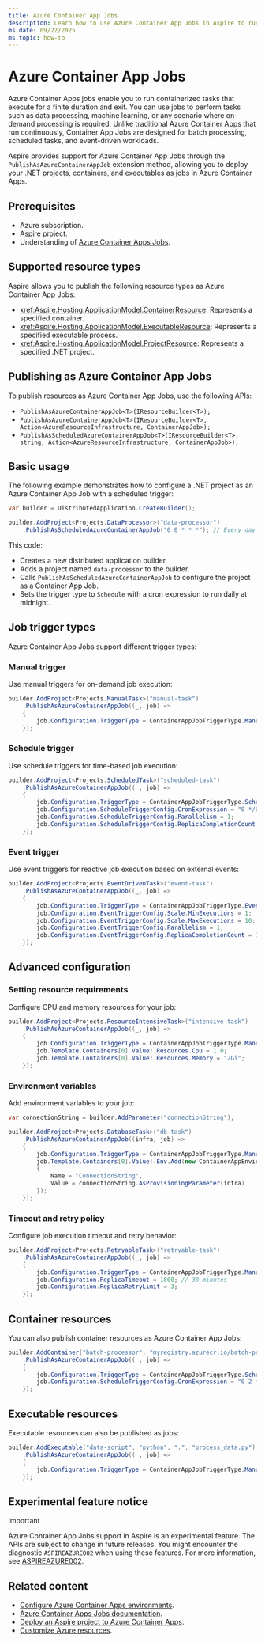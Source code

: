 ```yaml
---
title: Azure Container App Jobs
description: Learn how to use Azure Container App Jobs in Aspire to run containerized tasks that execute for a finite duration.
ms.date: 09/22/2025
ms.topic: how-to
---
```


# Azure Container App Jobs

Azure Container Apps jobs enable you to run containerized tasks that execute for a finite duration and exit. You can use jobs to perform tasks such as data processing, machine learning, or any scenario where on-demand processing is required. Unlike traditional Azure Container Apps that run continuously, Container App Jobs are designed for batch processing, scheduled tasks, and event-driven workloads.

Aspire provides support for Azure Container App Jobs through the `PublishAsAzureContainerAppJob` extension method, allowing you to deploy your .NET projects, containers, and executables as jobs in Azure Container Apps.

## Prerequisites

- Azure subscription.
- Aspire project.
- Understanding of [Azure Container Apps Jobs](/azure/container-apps/jobs).

## Supported resource types

Aspire allows you to publish the following resource types as Azure Container App Jobs:

- <xref:Aspire.Hosting.ApplicationModel.ContainerResource>: Represents a specified container.
- <xref:Aspire.Hosting.ApplicationModel.ExecutableResource>: Represents a specified executable process.  
- <xref:Aspire.Hosting.ApplicationModel.ProjectResource>: Represents a specified .NET project.

## Publishing as Azure Container App Jobs

To publish resources as Azure Container App Jobs, use the following APIs:

- `PublishAsAzureContainerAppJob<T>(IResourceBuilder<T>);`
- `PublishAsAzureContainerAppJob<T>(IResourceBuilder<T>, Action<AzureResourceInfrastructure, ContainerAppJob>);`
- `PublishAsScheduledAzureContainerAppJob<T>(IResourceBuilder<T>, string, Action<AzureResourceInfrastructure, ContainerAppJob>);`

<!--
- <xref:Aspire.Hosting.ContainerAppExtensions.PublishAsAzureContainerAppJob``1(Aspire.Hosting.ApplicationModel.IResourceBuilder{``0})?displayProperty=nameWithType>
- <xref:Aspire.Hosting.ContainerAppExtensions.PublishAsAzureContainerAppJob``1(Aspire.Hosting.ApplicationModel.IResourceBuilder{``0},System.Action{Aspire.Hosting.Azure.AzureResourceInfrastructure,Azure.Provisioning.AppContainers.ContainerAppJob})?displayProperty=nameWithType>
- <xref:Aspire.Hosting.ContainerAppExtensions.PublishAsScheduledAzureContainerAppJob``1(Aspire.Hosting.ApplicationModel.IResourceBuilder{``0},System.String,System.Action{Aspire.Hosting.Azure.AzureResourceInfrastructure,Azure.Provisioning.AppContainers.ContainerAppJob})?displayProperty=nameWithType>

-->

## Basic usage

The following example demonstrates how to configure a .NET project as an Azure Container App Job with a scheduled trigger:

```csharp
var builder = DistributedApplication.CreateBuilder();

builder.AddProject<Projects.DataProcessor>("data-processor")
    .PublishAsScheduledAzureContainerAppJob("0 0 * * *"); // Every day at midnight
```

This code:

- Creates a new distributed application builder.
- Adds a project named `data-processor` to the builder.
- Calls `PublishAsScheduledAzureContainerAppJob` to configure the project as a Container App Job.
- Sets the trigger type to `Schedule` with a cron expression to run daily at midnight.

## Job trigger types

Azure Container App Jobs support different trigger types:

### Manual trigger

Use manual triggers for on-demand job execution:

```csharp
builder.AddProject<Projects.ManualTask>("manual-task")
    .PublishAsAzureContainerAppJob((_, job) =>
    {
        job.Configuration.TriggerType = ContainerAppJobTriggerType.Manual;
    });
```

### Schedule trigger

Use schedule triggers for time-based job execution:

```csharp
builder.AddProject<Projects.ScheduledTask>("scheduled-task")
    .PublishAsAzureContainerAppJob((_, job) =>
    {
        job.Configuration.TriggerType = ContainerAppJobTriggerType.Schedule;
        job.Configuration.ScheduleTriggerConfig.CronExpression = "0 */6 * * *"; // Every 6 hours
        job.Configuration.ScheduleTriggerConfig.Parallelism = 1;
        job.Configuration.ScheduleTriggerConfig.ReplicaCompletionCount = 1;
    });
```

### Event trigger

Use event triggers for reactive job execution based on external events:

```csharp
builder.AddProject<Projects.EventDrivenTask>("event-task")
    .PublishAsAzureContainerAppJob((_, job) =>
    {
        job.Configuration.TriggerType = ContainerAppJobTriggerType.Event;
        job.Configuration.EventTriggerConfig.Scale.MinExecutions = 1;
        job.Configuration.EventTriggerConfig.Scale.MaxExecutions = 10;
        job.Configuration.EventTriggerConfig.Parallelism = 1;
        job.Configuration.EventTriggerConfig.ReplicaCompletionCount = 1;
    });
```

## Advanced configuration

### Setting resource requirements

Configure CPU and memory resources for your job:

```csharp
builder.AddProject<Projects.ResourceIntensiveTask>("intensive-task")
    .PublishAsAzureContainerAppJob((_, job) =>
    {
        job.Configuration.TriggerType = ContainerAppJobTriggerType.Manual;
        job.Template.Containers[0].Value!.Resources.Cpu = 1.0;
        job.Template.Containers[0].Value!.Resources.Memory = "2Gi";
    });
```

### Environment variables

Add environment variables to your job:

```csharp
var connectionString = builder.AddParameter("connectionString");

builder.AddProject<Projects.DatabaseTask>("db-task")
    .PublishAsAzureContainerAppJob((infra, job) =>
    {
        job.Configuration.TriggerType = ContainerAppJobTriggerType.Manual;
        job.Template.Containers[0].Value!.Env.Add(new ContainerAppEnvironmentVariable
        {
            Name = "ConnectionString",
            Value = connectionString.AsProvisioningParameter(infra)
        });
    });
```

### Timeout and retry policy

Configure job execution timeout and retry behavior:

```csharp
builder.AddProject<Projects.RetryableTask>("retryable-task")
    .PublishAsAzureContainerAppJob((_, job) =>
    {
        job.Configuration.TriggerType = ContainerAppJobTriggerType.Manual;
        job.Configuration.ReplicaTimeout = 1800; // 30 minutes
        job.Configuration.ReplicaRetryLimit = 3;
    });
```

## Container resources

You can also publish container resources as Azure Container App Jobs:

```csharp
builder.AddContainer("batch-processor", "myregistry.azurecr.io/batch-processor:latest")
    .PublishAsAzureContainerAppJob((_, job) =>
    {
        job.Configuration.TriggerType = ContainerAppJobTriggerType.Schedule;
        job.Configuration.ScheduleTriggerConfig.CronExpression = "0 2 * * 0"; // Weekly on Sunday at 2 AM
    });
```

## Executable resources

Executable resources can also be published as jobs:

```csharp
builder.AddExecutable("data-script", "python", ".", "process_data.py")
    .PublishAsAzureContainerAppJob((_, job) =>
    {
        job.Configuration.TriggerType = ContainerAppJobTriggerType.Manual;
    });
```

## Experimental feature notice

> [!IMPORTANT]
> Azure Container App Jobs support in Aspire is an experimental feature. The APIs are subject to change in future releases. You might encounter the diagnostic `ASPIREAZURE002` when using these features. For more information, see [ASPIREAZURE002](../diagnostics/aspireazure002.md).

## Related content

- [Configure Azure Container Apps environments](configure-aca-environments.md).
- [Azure Container Apps Jobs documentation](/azure/container-apps/jobs).
- [Deploy an Aspire project to Azure Container Apps](../deployment/azure/aca-deployment.md).
- [Customize Azure resources](customize-azure-resources.md).
